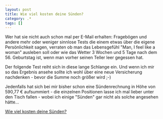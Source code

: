 ```yaml
---
layout: post
title: Wie viel kosten deine Sünden?
category: .*
tags: []
---
```

<p>Wer hat sie nicht auch schon mal per E-Mail erhalten: Frageb&ouml;gen und andere mehr oder weniger sinnlose Tests die einem etwas &uuml;ber die eigene Pers&ouml;nlichkeit sagen, verraten ob man das Lebensgef&uuml;hl "Man, I feel like a woman" ausleben soll oder wie das Wetter 3 Wochen und 5 Tage nach dem 56. Geburtstag ist, wenn man vorher seinen Teller leer gegessen hat.</p>
<p>Der folgende Test reiht sich in diese lange Schlange ein. Und wenn ich mir so das Ergebnis ansehe sollte ich wohl &uuml;ber eine neue Versicherung nachdenken - bevor die Summe noch gr&ouml;&szlig;er wird ;-)</p>
<p>Jedenfalls hat sich bei mir bisher schon eine S&uuml;ndenrechnung in H&ouml;he von 590,77 &euro; aufsummiert - die einzelnen Positionen lasse ich mal lieber unter den Tisch fallen - wobei ich einige "S&uuml;nden" gar nicht als solche angesehen h&auml;tte...</p>
<p><a href="http://erbert.eu/suende/" target="_blank">Wie viel kosten deine S&uuml;nden?</a></p>
